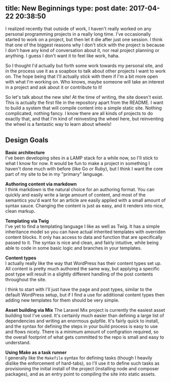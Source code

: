 title: New Beginnings
type: post
date: 2017-04-22 20:38:50
---
I realized recently that outside of work, I haven't really worked on any
personal programming projects in a really long time. I've occasionally started
to work on a project, but then let it die after just one session. I think that
one of the biggest reasons why I don't stick with the project is because I
don't have any kind of conversation about it, nor real project planning or
anything. I guess I don't want it to feel like work, haha.  

So I thought I'd actually but forth some work towards my personal site, and in
the process use it as a soapbox to talk about other projects I want to work on.
The hope being that I'll actually stick with them if I'm a bit more open with
what I'm working on. Who knows, maybe someone will take an interest in a
project and ask about it or contribute to it!  

<!--more-->

So let's talk about the new site! At the time of writing, the site doesn't
exist. This is actually the first file in the repository apart from the README.
I want to build a system that will compile content into a simple static site.
Nothing complicated, nothing fancy. I know there are all kinds of projects to
do exactly that, and that I'm kind of reinvesting the wheel here, but
reinventing the wheel is a fantastic way to learn about wheels!  

## Design Goals

**Basic architecture**  
I've been developing sites in a LAMP stack for a while now, so I'll stick to 
what I know for now. It would be fun to make a project in something I haven't
done much with before (like Go or Ruby), but I think I want the core part of my
site to be in my &quot;primary&quot; language. 

**Authoring content via markdown**  
I think markdown is the natural choice for an authoring format. You can quickly
and easily write a large amount of content, and most of the semantics you'd want
for an article are easily applied with a small amount of syntax sauce. Changing
the content is just as easy, and it renders into nice, clean markup. 

**Templating via Twig**  
I've yet to find a templating language I like as well as Twig. It has a simple
inheritance model so you can have actual inherited templates with overriden
content blocks. It only has access to data and function that are specifically
passed to it. The syntax is nice and clean, and fairly intuitive, while being
able to code in some basic logic and branches in your templates. 

**Content types**  
I actually really like the way that WordPress has their content types set up.
All content is pretty much authored the same way, but applying a specific
post type will result in a slightly different handling of the post contents
throughout the site.  

I think to start with I'll just have the page and post types, similar to the
default WordPress setup, but if I find a use for additional content types then
adding new templates for them should be very simple.

**Asset building via Mix**
The Laravel Mix project is currently the easiest asset building tool I've used.
It's certainly much easier than defining a large list of dependencies and 
writing an enormous gulpfile. It's fairly quick to install, and the syntax for
defining the steps in your build process is easy to use and flows nicely. There
is a minimum amount of configration required, so the overall footprint of what
gets committed to the repo is small and easy to understand.  

**Using Make as a task runner**  
I generally like the `Makefile` syntax for defining tasks (though I heavily
dislike the enforcement of hard-tabs), so I'll use it to define such tasks as
provisioning the initial install of the project (installing node and composer
packages), and as an entry point to compiling the site into static assets.
